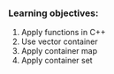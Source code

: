 ### Learning objectives:

1. Apply functions in C++
2. Use vector container
3. Apply container map
4. Apply container set